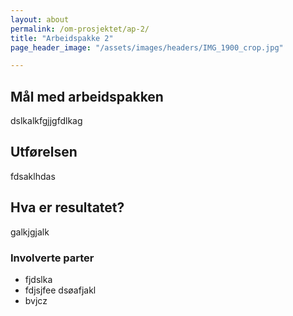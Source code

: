 ```yaml
---
layout: about
permalink: /om-prosjektet/ap-2/
title: "Arbeidspakke 2"
page_header_image: "/assets/images/headers/IMG_1900_crop.jpg"

---
```


## Mål med arbeidspakken

dslkalkfgjjgfdlkag

## Utførelsen

fdsaklhdas

## Hva er resultatet?

galkjgjalk

### Involverte parter

* fjdslka
* fdjsjfee dsøafjakl 
* bvjcz